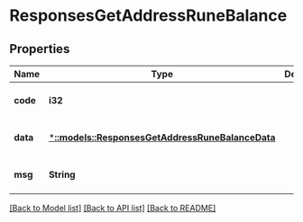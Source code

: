 # ResponsesGetAddressRuneBalance

## Properties
Name | Type | Description | Notes
------------ | ------------- | ------------- | -------------
**code** | **i32** |  | [optional] [default to null]
**data** | [***::models::ResponsesGetAddressRuneBalanceData**](responses.GetAddressRuneBalanceData.md) |  | [optional] [default to null]
**msg** | **String** |  | [optional] [default to null]

[[Back to Model list]](../README.md#documentation-for-models) [[Back to API list]](../README.md#documentation-for-api-endpoints) [[Back to README]](../README.md)



